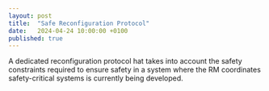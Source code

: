 ```yaml
---
layout: post
title:  "Safe Reconfiguration Protocol"
date:   2024-04-24 10:00:00 +0100
published: true
---
```


A dedicated reconfiguration protocol hat takes into account the safety constraints required to ensure safety in a system where the RM coordinates safety-critical systems is currently being developed.
